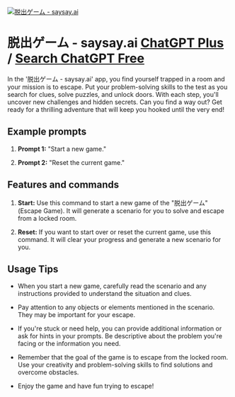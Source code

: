 
[![脱出ゲーム - saysay.ai](null)](https://chat.openai.com/g/g-51ki0MJ1S-tuo-chu-gemu-saysay-ai)

# 脱出ゲーム - saysay.ai [ChatGPT Plus](https://chat.openai.com/g/g-51ki0MJ1S-tuo-chu-gemu-saysay-ai) / [Search ChatGPT Free](https://gptcall.net/index.html#/?search=%E8%84%B1%E5%87%BA%E3%82%B2%E3%83%BC%E3%83%A0%20-%20saysay.ai)

In the '脱出ゲーム - saysay.ai' app, you find yourself trapped in a room and your mission is to escape. Put your problem-solving skills to the test as you search for clues, solve puzzles, and unlock doors. With each step, you'll uncover new challenges and hidden secrets. Can you find a way out? Get ready for a thrilling adventure that will keep you hooked until the very end!

## Example prompts

1. **Prompt 1:** "Start a new game."

2. **Prompt 2:** "Reset the current game."

## Features and commands

1. **Start:** Use this command to start a new game of the "脱出ゲーム" (Escape Game). It will generate a scenario for you to solve and escape from a locked room.

2. **Reset:** If you want to start over or reset the current game, use this command. It will clear your progress and generate a new scenario for you.

## Usage Tips

- When you start a new game, carefully read the scenario and any instructions provided to understand the situation and clues.

- Pay attention to any objects or elements mentioned in the scenario. They may be important for your escape.

- If you're stuck or need help, you can provide additional information or ask for hints in your prompts. Be descriptive about the problem you're facing or the information you need.

- Remember that the goal of the game is to escape from the locked room. Use your creativity and problem-solving skills to find solutions and overcome obstacles.

- Enjoy the game and have fun trying to escape!



